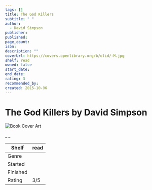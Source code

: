 ```yaml
---
tags: []
title: The God Killers
subtitle: " "
author:
  - David Simpson
publisher:
published:
page_count:
isbn:
description: ""
coverUrl: https://covers.openlibrary.org/b/olid/-M.jpg
shelf: read
owned: false
start_date:
end_date:
rating: 3
recommended_by:
created: 2015-10-06
---
```


# The God Killers by David Simpson

![Book Cover Art](https://covers.openlibrary.org/b/olid/-M.jpg)

_ _

| Shelf | read |
| --- | --- |
| Genre |  |
| Started |  |
| Finished |  |
| Rating | 3/5 |

